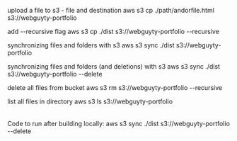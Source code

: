 upload a file to s3 - file and destination
aws s3 cp ./path/andorfile.html s3://webguyty-portfolio

add --recursive flag
aws s3 cp ./dist s3://webguyty-portfolio --recursive

synchronizing files and folders with s3
aws s3 sync ./dist s3://webguyty-portfolio

synchronizing files and folders (and deletions) with s3
aws s3 sync ./dist s3://webguyty-portfolio --delete

delete all files from bucket
aws s3 rm s3://webguyty-portfolio --recursive

list all files in directory
aws s3 ls s3://webguyty-portfolio

######

Code to run after building locally:
aws s3 sync ./dist s3://webguyty-portfolio --delete

######

